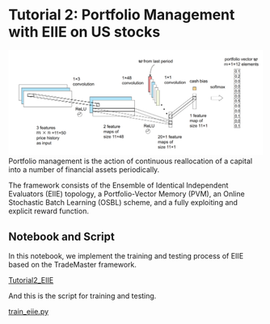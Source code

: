 # Tutorial 2: Portfolio Management with EIIE on US stocks
![EIIE.png](EIIE.png)
Portfolio management is the action of continuous reallocation of a capital into a number of financial assets periodically.

The framework consists of the Ensemble of Identical Independent Evaluators
(EIIE) topology, a Portfolio-Vector Memory (PVM), an Online Stochastic Batch Learning
(OSBL) scheme, and a fully exploiting and explicit reward function.





## Notebook and Script
In this notebook, we implement the training and testing process of EIIE based on the TradeMaster framework.

[Tutorial2_EIIE](https://github.com/TradeMaster-NTU/TradeMaster/blob/main/tutorial/Tutorial2_EIIE.ipynb)

And this is the script for training and testing.

[train_eiie.py](https://github.com/TradeMaster-NTU/TradeMaster/blob/1.0.0/tools/portfolio_management/train_eiie.py)